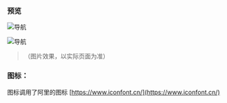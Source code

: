 ###  预览

![导航](https://cdn.jsdelivr.net/gh/yeetime/img/20200411182948.gif)

![导航](https://cdn.jsdelivr.net/gh/yeetime/img/20200627095800.gif)

> （图片效果，以实际页面为准）

### 图标：
图标调用了阿里的图标 [https://www.iconfont.cn/](https://www.iconfont.cn/)
